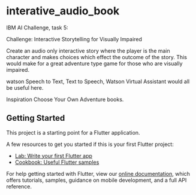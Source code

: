 # interative_audio_book

IBM AI Challenge, task 5: 

Challenge: Interactive Storytelling for Visually Impaired

Create an audio only interactive story where the player is the main character and makes choices which effect the outcome of the story.
This would make for a great adventure type game for those who are visually impaired.

watson Speech to Text, Text to Speech, Watson Virtual Assistant would all be useful here.

Inspiration Choose Your Own Adventure books.


## Getting Started

This project is a starting point for a Flutter application.

A few resources to get you started if this is your first Flutter project:

- [Lab: Write your first Flutter app](https://flutter.dev/docs/get-started/codelab)
- [Cookbook: Useful Flutter samples](https://flutter.dev/docs/cookbook)

For help getting started with Flutter, view our 
[online documentation](https://flutter.dev/docs), which offers tutorials, 
samples, guidance on mobile development, and a full API reference.
